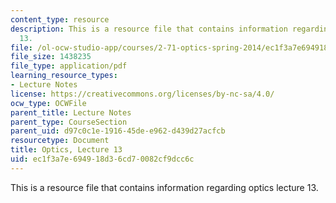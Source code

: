 ```yaml
---
content_type: resource
description: This is a resource file that contains information regarding optics lecture
  13.
file: /ol-ocw-studio-app/courses/2-71-optics-spring-2014/ec1f3a7e694918d36cd70082cf9dcc6c_MIT2_71S14_lec13_notes.pdf
file_size: 1438235
file_type: application/pdf
learning_resource_types:
- Lecture Notes
license: https://creativecommons.org/licenses/by-nc-sa/4.0/
ocw_type: OCWFile
parent_title: Lecture Notes
parent_type: CourseSection
parent_uid: d97c0c1e-1916-45de-e962-d439d27acfcb
resourcetype: Document
title: Optics, Lecture 13
uid: ec1f3a7e-6949-18d3-6cd7-0082cf9dcc6c
---
```

This is a resource file that contains information regarding optics lecture 13.